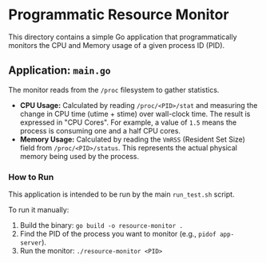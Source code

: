# Programmatic Resource Monitor

This directory contains a simple Go application that programmatically monitors the CPU and Memory usage of a given process ID (PID).

## Application: `main.go`

The monitor reads from the `/proc` filesystem to gather statistics.

-   **CPU Usage:** Calculated by reading `/proc/<PID>/stat` and measuring the change in CPU time (utime + stime) over wall-clock time. The result is expressed in "CPU Cores". For example, a value of `1.5` means the process is consuming one and a half CPU cores.
-   **Memory Usage:** Calculated by reading the `VmRSS` (Resident Set Size) field from `/proc/<PID>/status`. This represents the actual physical memory being used by the process.

### How to Run

This application is intended to be run by the main `run_test.sh` script.

To run it manually:
1.  Build the binary: `go build -o resource-monitor .`
2.  Find the PID of the process you want to monitor (e.g., `pidof app-server`).
3.  Run the monitor: `./resource-monitor <PID>`
